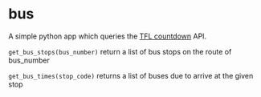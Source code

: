 # bus

A simple python app which queries the [TFL countdown](http://countdown.tfl.gov.uk/) API.

`get_bus_stops(bus_number)`
return a list of bus stops on the route of bus_number

`get_bus_times(stop_code)`
returns a list of buses due to arrive at the given stop
